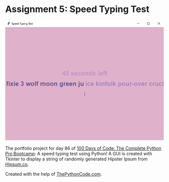 # Assignment 5: Speed Typing Test

![A screen grab of the speed typing application in progress](speed_typing_test.png)

The portfolio project for day 86 of [100 Days of Code: The Complete Python Pro Bootcamp](https://www.udemy.com/course/100-days-of-code): A speed typing test using Python! A GUI is created with Tkinter to display a string of randomly generated Hipster Ipsum from [Hipsum.co](https://hipsum.co/).

Created with the help of [ThePythonCode.com](https://thepythoncode.com/article/how-to-make-typing-speed-tester-in-python-using-tkinter).
